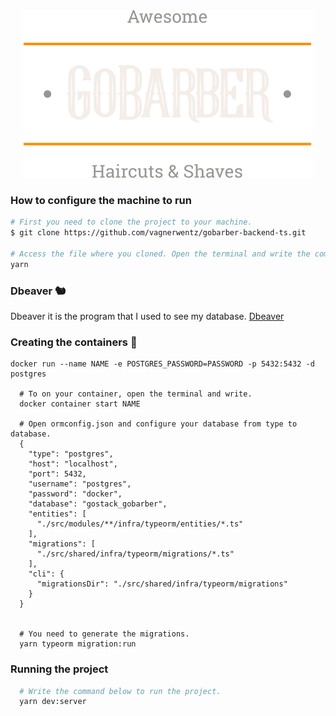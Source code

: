 <div align="center">
  <img src="https://github.com/vagnerwentz/gobarber-backend-ts/blob/master/.github/logo.svg" alt="Logo" />
</div>


### How to configure the machine to run 
```bash
# First you need to clone the project to your machine.
$ git clone https://github.com/vagnerwentz/gobarber-backend-ts.git

# Access the file where you cloned. Open the terminal and write the command below to install de packages.
yarn
```

### Dbeaver 🐿️
Dbeaver it is the program that I used to see my database.
[Dbeaver](https://dbeaver.io/)

### Creating the containers 🐋
```
docker run --name NAME -e POSTGRES_PASSWORD=PASSWORD -p 5432:5432 -d postgres

  # To on your container, open the terminal and write.
  docker container start NAME

  # Open ormconfig.json and configure your database from type to database.
  {
    "type": "postgres",
    "host": "localhost",
    "port": 5432,
    "username": "postgres",
    "password": "docker",
    "database": "gostack_gobarber",
    "entities": [
      "./src/modules/**/infra/typeorm/entities/*.ts"
    ],
    "migrations": [
      "./src/shared/infra/typeorm/migrations/*.ts"
    ],
    "cli": {
      "migrationsDir": "./src/shared/infra/typeorm/migrations"
    }
  }


  # You need to generate the migrations.
  yarn typeorm migration:run
```

### Running the project
```bash
  # Write the command below to run the project.
  yarn dev:server
```

